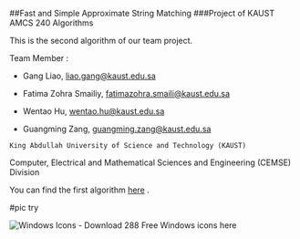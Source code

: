 ##Fast and Simple Approximate String Matching
###Project of KAUST AMCS 240 Algorithms

This is the second algorithm of our team project.

Team Member :

* Gang Liao, <liao.gang@kaust.edu.sa>

* Fatima Zohra Smailiy, <fatimazohra.smaili@kaust.edu.sa>

* Wentao Hu, <wentao.hu@kaust.edu.sa>

* Guangming Zang, <guangming.zang@kaust.edu.sa>

`King Abdullah University of Science and Technology (KAUST)`

Computer, Electrical and Mathematical Sciences and Engineering (CEMSE) Division

You can find the first algorithm [here](https://github.com/GangLiao/Approximate-String-Matching) .

#pic try

![Windows Icons - Download 288 Free Windows icons here](http://www.iconarchive.com/download/i45768/tatice/operating-systems/Windows.ico)
